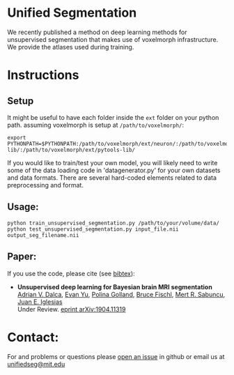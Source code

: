 # Unified Segmentation

We recently published a method on deep learning methods for unsupervised segmentation that makes use of voxelmorph infrastructure. We provide the atlases used during training. 

# Instructions

## Setup
It might be useful to have each folder inside the `ext` folder on your python path. 
assuming voxelmorph is setup at `/path/to/voxelmorph/`:

```
export PYTHONPATH=$PYTHONPATH:/path/to/voxelmorph/ext/neuron/:/path/to/voxelmorph/ext/pynd-lib/:/path/to/voxelmorph/ext/pytools-lib/
```

If you would like to train/test your own model, you will likely need to write some of the data loading code in 'datagenerator.py' for your own datasets and data formats. There are several hard-coded elements related to data preprocessing and format. 


## Usage:

```
python train_unsupervised_segmentation.py /path/to/your/volume/data/
python test_unsupervised_segmentation.py input_file.nii output_seg_filename.nii
```

## Paper:

If you use the code, please cite (see [bibtex](../citations.bib)):

-  **Unsupervised deep learning for Bayesian brain MRI segmentation**  
[Adrian V. Dalca](http://adalca.mit.edu), [Evan Yu](https://www.bme.cornell.edu/research/grad-students/evan-yu), [Polina Golland](https://people.csail.mit.edu/polina/), [Bruce Fischl](https://www.martinos.org/user/5499), [Mert R. Sabuncu](http://sabuncu.engineering.cornell.edu/), [Juan E. Iglesias](https://sites.google.com/site/jeiglesias/)  
Under Review. [eprint arXiv:1904.11319](https://arxiv.org/abs/1904.11319)

# Contact:
For and problems or questions please [open an issue](https://github.com/voxelmorph/voxelmorph/issues/new?labels=unifiedseg) in github or email us at unifiedseg@mit.edu

